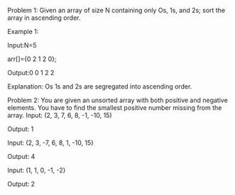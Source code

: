 Problem 1:
Given an array of size N containing only Os, 1s, and 2s; sort the array in ascending order.

Example 1:

Input:N=5

arr[]={0 2 1 2 0};

Output:0 0 1 2 2

Explanation: Os 1s and 2s are segregated into ascending order.

Problem 2:
You are given an unsorted array with both
positive and negative elements. You have to find the smallest positive number missing from the array.
Input: (2, 3, 7, 6, 8, -1, -10, 15)

Output: 1

Input: (2, 3, -7, 6, 8, 1, -10, 15}

Output: 4

Input: (1, 1, 0, -1, -2} 

Output: 2
